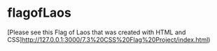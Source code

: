 # flagofLaos
[Please see this Flag of Laos that was created with HTML and CSS]http://127.0.0.1:3000/7.3%20CSS%20Flag%20Project/index.html)

